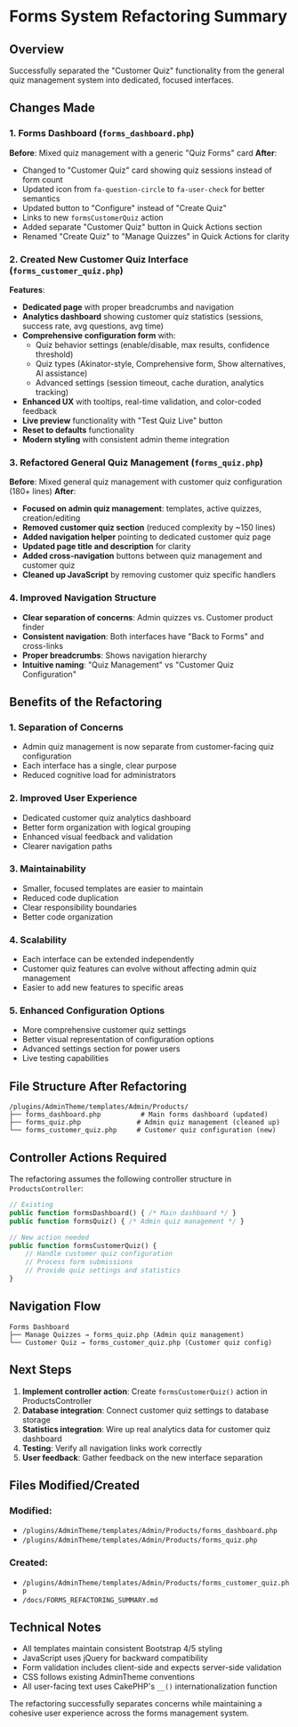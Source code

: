 # Forms System Refactoring Summary

## Overview
Successfully separated the "Customer Quiz" functionality from the general quiz management system into dedicated, focused interfaces.

## Changes Made

### 1. Forms Dashboard (`forms_dashboard.php`)
**Before**: Mixed quiz management with a generic "Quiz Forms" card
**After**: 
- Changed to "Customer Quiz" card showing quiz sessions instead of form count
- Updated icon from `fa-question-circle` to `fa-user-check` for better semantics
- Updated button to "Configure" instead of "Create Quiz"
- Links to new `formsCustomerQuiz` action
- Added separate "Customer Quiz" button in Quick Actions section
- Renamed "Create Quiz" to "Manage Quizzes" in Quick Actions for clarity

### 2. Created New Customer Quiz Interface (`forms_customer_quiz.php`)
**Features**:
- **Dedicated page** with proper breadcrumbs and navigation
- **Analytics dashboard** showing customer quiz statistics (sessions, success rate, avg questions, avg time)
- **Comprehensive configuration form** with:
  - Quiz behavior settings (enable/disable, max results, confidence threshold)
  - Quiz types (Akinator-style, Comprehensive form, Show alternatives, AI assistance)
  - Advanced settings (session timeout, cache duration, analytics tracking)
- **Enhanced UX** with tooltips, real-time validation, and color-coded feedback
- **Live preview** functionality with "Test Quiz Live" button
- **Reset to defaults** functionality
- **Modern styling** with consistent admin theme integration

### 3. Refactored General Quiz Management (`forms_quiz.php`)
**Before**: Mixed general quiz management with customer quiz configuration (180+ lines)
**After**:
- **Focused on admin quiz management**: templates, active quizzes, creation/editing
- **Removed customer quiz section** (reduced complexity by ~150 lines)
- **Added navigation helper** pointing to dedicated customer quiz page
- **Updated page title and description** for clarity
- **Added cross-navigation** buttons between quiz management and customer quiz
- **Cleaned up JavaScript** by removing customer quiz specific handlers

### 4. Improved Navigation Structure
- **Clear separation of concerns**: Admin quizzes vs. Customer product finder
- **Consistent navigation**: Both interfaces have "Back to Forms" and cross-links
- **Proper breadcrumbs**: Shows navigation hierarchy
- **Intuitive naming**: "Quiz Management" vs "Customer Quiz Configuration"

## Benefits of the Refactoring

### 1. **Separation of Concerns**
- Admin quiz management is now separate from customer-facing quiz configuration
- Each interface has a single, clear purpose
- Reduced cognitive load for administrators

### 2. **Improved User Experience**
- Dedicated customer quiz analytics dashboard
- Better form organization with logical grouping
- Enhanced visual feedback and validation
- Clearer navigation paths

### 3. **Maintainability**
- Smaller, focused templates are easier to maintain
- Reduced code duplication
- Clear responsibility boundaries
- Better code organization

### 4. **Scalability**
- Each interface can be extended independently
- Customer quiz features can evolve without affecting admin quiz management
- Easier to add new features to specific areas

### 5. **Enhanced Configuration Options**
- More comprehensive customer quiz settings
- Better visual representation of configuration options
- Advanced settings section for power users
- Live testing capabilities

## File Structure After Refactoring

```
/plugins/AdminTheme/templates/Admin/Products/
├── forms_dashboard.php          # Main forms dashboard (updated)
├── forms_quiz.php              # Admin quiz management (cleaned up)
└── forms_customer_quiz.php     # Customer quiz configuration (new)
```

## Controller Actions Required

The refactoring assumes the following controller structure in `ProductsController`:

```php
// Existing
public function formsDashboard() { /* Main dashboard */ }
public function formsQuiz() { /* Admin quiz management */ }

// New action needed
public function formsCustomerQuiz() { 
    // Handle customer quiz configuration
    // Process form submissions
    // Provide quiz settings and statistics
}
```

## Navigation Flow

```
Forms Dashboard
├── Manage Quizzes → forms_quiz.php (Admin quiz management)
└── Customer Quiz → forms_customer_quiz.php (Customer quiz config)
```

## Next Steps

1. **Implement controller action**: Create `formsCustomerQuiz()` action in ProductsController
2. **Database integration**: Connect customer quiz settings to database storage
3. **Statistics integration**: Wire up real analytics data for customer quiz dashboard
4. **Testing**: Verify all navigation links work correctly
5. **User feedback**: Gather feedback on the new interface separation

## Files Modified/Created

### Modified:
- `/plugins/AdminTheme/templates/Admin/Products/forms_dashboard.php`
- `/plugins/AdminTheme/templates/Admin/Products/forms_quiz.php`

### Created:
- `/plugins/AdminTheme/templates/Admin/Products/forms_customer_quiz.php`
- `/docs/FORMS_REFACTORING_SUMMARY.md`

## Technical Notes

- All templates maintain consistent Bootstrap 4/5 styling
- JavaScript uses jQuery for backward compatibility
- Form validation includes client-side and expects server-side validation
- CSS follows existing AdminTheme conventions
- All user-facing text uses CakePHP's `__()` internationalization function

The refactoring successfully separates concerns while maintaining a cohesive user experience across the forms management system.